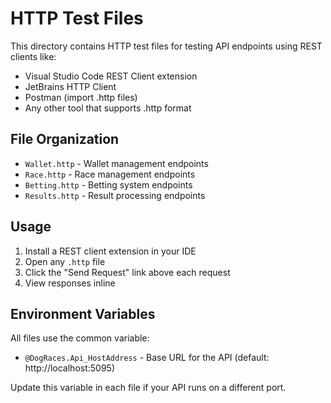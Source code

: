 # HTTP Test Files

This directory contains HTTP test files for testing API endpoints using REST clients like:

- Visual Studio Code REST Client extension
- JetBrains HTTP Client
- Postman (import .http files)
- Any other tool that supports .http format

## File Organization

- `Wallet.http` - Wallet management endpoints
- `Race.http` - Race management endpoints
- `Betting.http` - Betting system endpoints
- `Results.http` - Result processing endpoints

## Usage

1. Install a REST client extension in your IDE
2. Open any `.http` file
3. Click the "Send Request" link above each request
4. View responses inline

## Environment Variables

All files use the common variable:

- `@DogRaces.Api_HostAddress` - Base URL for the API (default: http://localhost:5095)

Update this variable in each file if your API runs on a different port.
